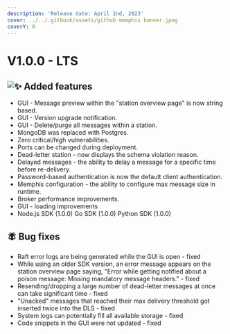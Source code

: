 ```yaml
---
description: 'Release date: April 2nd, 2023'
cover: ../../.gitbook/assets/github memphis banner.jpeg
coverY: 0
---
```


# V1.0.0 - LTS

## &#x20;![:sparkles:](https://a.slack-edge.com/production-standard-emoji-assets/14.0/apple-medium/2728.png) Added features

* GUI - Message preview within the "station overview page" is now string based.
* GUI - Version upgrade notification.
* GUI - Delete/purge all messages within a station.
* MongoDB was replaced with Postgres.
* Zero critical/high vulnerabilities.
* Ports can be changed during deployment.
* Dead-letter station - now displays the schema violation reason.
* Delayed messages - the ability to delay a message for a specific time before re-delivery.
* Password-based authentication is now the default client authentication.
* Memphis configuration - the ability to configure max message size in runtime.
* Broker performance improvements.
* GUI - loading improvements
* Node.js SDK (1.0.0) Go SDK (1.0.0) Python SDK (1.0.0)

## 🪰 Bug fixes

* Raft error logs are being generated while the GUI is open - fixed
* While using an older SDK version, an error message appears on the station overview page saying, "Error while getting notified about a poison message: Missing mandatory message headers." - fixed
* Resending/dropping a large number of dead-letter messages at once can take significant time - fixed
* "Unacked" messages that reached their max delivery threshold got inserted twice into the DLS - fixed
* System logs can potentially fill all available storage - fixed
* Code snippets in the GUI were not updated - fixed
